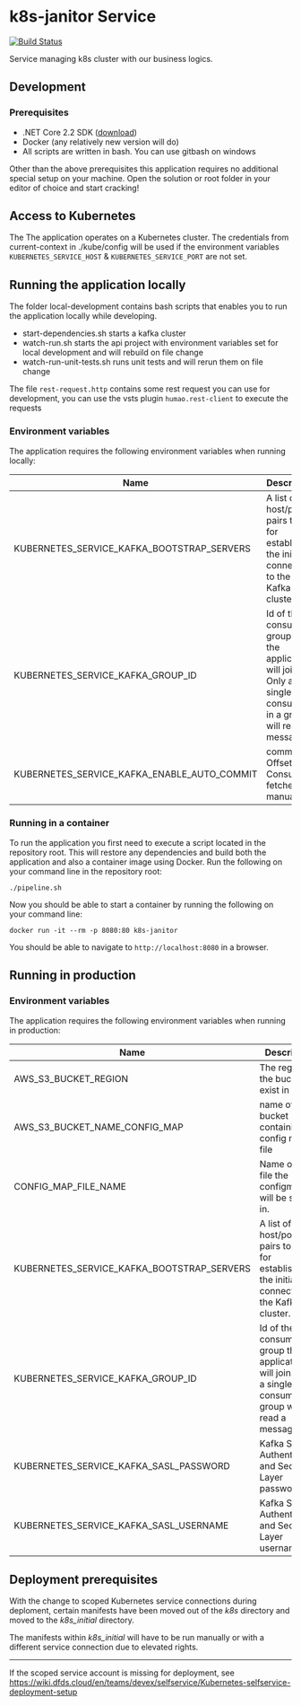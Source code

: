 # k8s-janitor Service

[![Build Status](https://dev.azure.com/dfds/DevelopmentExcellence/_apis/build/status/self-service/K8s-Janitor-CI?branchName=master)](https://dev.azure.com/dfds/DevelopmentExcellence/_build/latest?definitionId=967&branchName=master)

Service managing k8s cluster with our business logics.

## Development

### Prerequisites

- .NET Core 2.2 SDK ([download](https://dotnet.microsoft.com/download/dotnet-core/2.2))
- Docker (any relatively new version will do)
- All scripts are written in bash. You can use gitbash on windows

Other than the above prerequisites this application requires no additional
special setup on your machine. Open the solution or root folder in your
editor of choice and start cracking!

## Access to Kubernetes

The The application operates on a Kubernetes cluster. The credentials from current-context in ./kube/config will be used if the environment variables `KUBERNETES_SERVICE_HOST` & `KUBERNETES_SERVICE_PORT` are not set.

## Running the application locally

The folder local-development contains bash scripts that enables you to run the application locally while developing.

- start-dependencies.sh starts a kafka cluster
- watch-run.sh starts the api project with environment variables set for local development and will rebuild on file change
- watch-run-unit-tests.sh runs unit tests and will rerun them on file change

The file `rest-request.http` contains some rest request you can use for development, you can use the vsts plugin `humao.rest-client` to execute the requests

### Environment variables

The application requires the following environment variables when running locally:

| Name | Description |
|------|-------------|
| KUBERNETES_SERVICE_KAFKA_BOOTSTRAP_SERVERS | A list of host/port pairs to use for establishing the initial connection to the Kafka cluster.
| KUBERNETES_SERVICE_KAFKA_GROUP_ID | Id of the consumer group that the application will join. Only a single consumer in a group will read a message.
| KUBERNETES_SERVICE_KAFKA_ENABLE_AUTO_COMMIT | commit the Offset on Consumer fetches or manually.

### Running in a container

To run the application you first need to execute a script located in the repository
root. This will restore any dependencies and build both the application and also a
container image using Docker. Run the following on your command line in the repository
root:

```shell
./pipeline.sh
```
Now you should be able to start a container by running the following on your command line:

```shell
docker run -it --rm -p 8080:80 k8s-janitor
```

You should be able to navigate to `http://localhost:8080` in a browser.

## Running in production

### Environment variables

The application requires the following environment variables when running in production:

| Name | Description |
|------|-------------|
| AWS_S3_BUCKET_REGION | The region the buckets exist in|
| AWS_S3_BUCKET_NAME_CONFIG_MAP | name of the bucket containing the config map file
| CONFIG_MAP_FILE_NAME | Name of the file the configmap will be stored in.
| KUBERNETES_SERVICE_KAFKA_BOOTSTRAP_SERVERS | A list of host/port pairs to use for establishing the initial connection to the Kafka cluster.
| KUBERNETES_SERVICE_KAFKA_GROUP_ID | Id of the consumer group that the application will join. Only a single consumer in a group will read a message.
| KUBERNETES_SERVICE_KAFKA_SASL_PASSWORD | Kafka Simple Authentication and Security Layer password
| KUBERNETES_SERVICE_KAFKA_SASL_USERNAME |  Kafka Simple Authentication and Security Layer username


## Deployment prerequisites

With the change to scoped Kubernetes service connections during deploment, certain manifests have been moved out of the *k8s* directory and moved to the *k8s_initial* directory.

The manifests within *k8s_initial* will have to be run manually or with a different service connection due to elevated rights.

---

If the scoped service account is missing for deployment, see https://wiki.dfds.cloud/en/teams/devex/selfservice/Kubernetes-selfservice-deployment-setup
